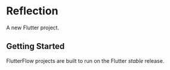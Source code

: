 # Reflection

A new Flutter project.

## Getting Started

FlutterFlow projects are built to run on the Flutter _stable_ release.
